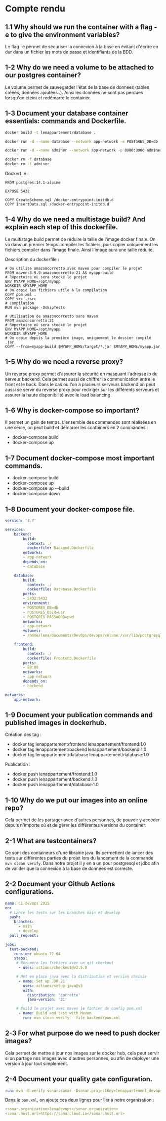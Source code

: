 # Compte rendu

## 1.1 Why should we run the container with a flag -e to give the environment variables?
Le flag -e permet de sécuriser la connexion à la base en évitant d'écrire en dur dans un fichier les mots de passe et identifiants de la BDD.

## 1-2 Why do we need a volume to be attached to our postgres container?
Le volume permet de sauvegarder l'état de la base de données (tables créées, données ajoutées..). Ainsi les données ne sont pas perdues lorsqu'on éteint et redémarre le container.

## 1-3 Document your database container essentials: commands and Dockerfile.
```bash
docker build -t lenappartement/database .

docker run -d --name database --network app-network -e POSTGRES_DB=db -e POSTGRES_USER=usr -e POSTGRES_PASSWORD=pwd -v /home/lena/Documents/DevOps/devops/volume:/var/lib/postgresql/data -P lenappartement/database

docker run -d --name adminer --network app-network -p 8080:8080 adminer

docker rm -f database
docker rm -f adminer
```

Dockerfile :
```docker
FROM postgres:14.1-alpine

EXPOSE 5432

COPY CreateScheme.sql /docker-entrypoint-initdb.d
COPY InsertData.sql /docker-entrypoint-initdb.d
```

## 1-4 Why do we need a multistage build? And explain each step of this dockerfile.
Le multistage build permet de réduire la taille de l'image docker finale. On va dans un premier temps compiler les fichiers, puis copier uniquement les fichiers compiler dans l'image finale. Ainsi l'image aura une taille réduite.

Description du dockerfile :
```docker
# On utilise amazoncorretto avec maven pour compiler le projet 
FROM maven:3.9.9-amazoncorretto-21 AS myapp-build
# Répertoire où sera stocké le projet
ENV MYAPP_HOME=/opt/myapp 
WORKDIR $MYAPP_HOME
# On copie les fichiers utile à la compilation
COPY pom.xml .
COPY src ./src
# Compilation
RUN mvn package -DskipTests

# Utilisation de amazoncorretto sans maven 
FROM amazoncorretto:21
# Répertoire où sera stocké le projet
ENV MYAPP_HOME=/opt/myapp 
WORKDIR $MYAPP_HOME
# On copie depuis la première image, uniquement le dossier compilé .jar
COPY --from=myapp-build $MYAPP_HOME/target/*.jar $MYAPP_HOME/myapp.jar
```

## 1-5 Why do we need a reverse proxy?
Un reverse proxy permet d'assurer la sécurité en masquant l'adresse ip du serveur backend. Cela permet aussi de chiffrer la communication entre le front et le back. Dans le cas où l'on a plusieurs serveurs backend on peut aussi se servir du reverse proxy pour rediriger sur les différents serveurs et assurer la haute disponibilité avec le load balancing.

## 1-6 Why is docker-compose so important?
Il permet un gain de temps. L'ensemble des commandes sont réalisées en une seule, on peut build et démarrer les containers en 2 commandes :
- docker-compose build
- docker-compose up

## 1-7 Document docker-compose most important commands. 
- docker-compose build
- docker-compose up
- docker-compose up --build
- docker-compose down

## 1-8 Document your docker-compose file.
```yaml
version: '3.7'

services:
    backend:
        build:
          context: ./
          dockerfile: Backend.Dockerfile
        networks:
        - app-network
        depends_on:
        - database

    database:
        build:
          context: ./
          dockerfile: Database.Dockerfile
        ports:
        - 5432:5432
        environment:
        - POSTGRES_DB=db
        - POSTGRES_USER=usr
        - POSTGRES_PASSWORD=pwd
        networks:
        - app-network
        volumes:
        - /home/lena/Documents/DevOps/devops/volume:/var/lib/postgresql/data

    frontend:
        build:
          context: ./
          dockerfile: Frontend.Dockerfile
        ports:
        - 80:80
        networks:
        - app-network
        depends_on:
        - backend

networks:
    app-network:
```

## 1-9 Document your publication commands and published images in dockerhub.
Création des tag :
- docker tag lenappartement/frontend lenappartement/frontend:1.0
- docker tag lenappartement/backend lenappartement/backend:1.0
- docker tag lenappartement/database lenappartement/database:1.0

Publication :
- docker push lenappartement/frontend:1.0
- docker push lenappartement/backend:1.0
- docker push lenappartement/database:1.0

## 1-10 Why do we put our images into an online repo?
Cela permet de les partager avec d'autres personnes, de pouvoir y accéder depuis n'importe où et de gérer les différentes versions du container.

## 2-1 What are testcontainers?
Ce sont des containeurs d'une librairie java. Ils permettent de lancer des tests sur différentes parties du projet lors du lancement de la commande `mvn clean verify`. Dans notre projet il y en a un pour postgresql et jdbc afin de valider que la connexion à la base de données est correcte.

## 2-2 Document your Github Actions configurations.
```yml
name: CI devops 2025
on:
  # Lance les tests sur les branches main et develop
  push:
    branches: 
      - main
      - develop
  pull_request:

jobs:
  test-backend: 
    runs-on: ubuntu-22.04
    steps:
     # Récupère les fichiers avec un git checkout
      - uses: actions/checkout@v2.5.0

     # Met en place java avec la distribution et version choisie
      - name: Set up JDK 21
        uses: actions/setup-java@v3
        with:
          distribution: 'corretto'
          java-version: '21'

     # Build le projet avec maven le fichier de config pom.xml
      - name: Build and test with Maven
        run: mvn clean verify --file backend/pom.xml
```

## 2-3 For what purpose do we need to push docker images?
Cela permet de mettre à jour nos images sur le docker hub, cela peut servir si on partage nos images avec d'autres personnes, ou afin de déployer une version à jour tout simplement.

## 2-4 Document your quality gate configuration.
```yml
run: mvn -B verify sonar:sonar -Dsonar.projectKey=lenappartement_devops -Dsonar.organization=lenadevops -Dsonar.host.url=https://sonarcloud.io -Dsonar.token=${{ secrets.SONAR_TOKEN }}  --file ./backend/pom.xml

```
Dans le `pom.xml`, on ajoute ces deux lignes pour lier à notre organisation :
```yml
<sonar.organization>lenadevops</sonar.organization>
<sonar.host.url>https://sonarcloud.io</sonar.host.url>
``` 